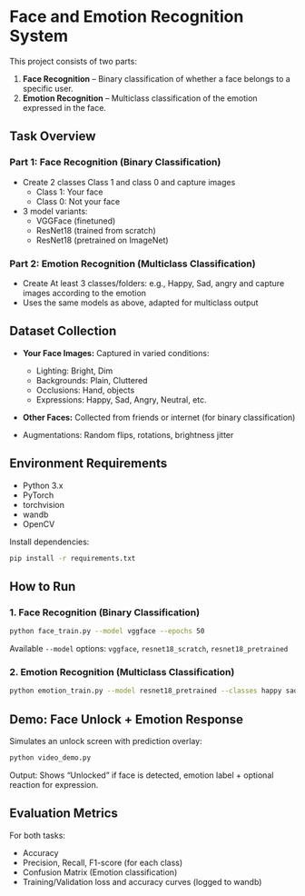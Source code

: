 # Face and Emotion Recognition System

This project consists of two parts:

1. **Face Recognition** – Binary classification of whether a face belongs to a specific user.
2. **Emotion Recognition** – Multiclass classification of the emotion expressed in the face.


## Task Overview

### Part 1: Face Recognition (Binary Classification)
- Create 2 classes Class 1 and class 0 and capture images
  - Class 1: Your face
  - Class 0: Not your face
- 3 model variants:
  - VGGFace (finetuned)
  - ResNet18 (trained from scratch)
  - ResNet18 (pretrained on ImageNet)

### Part 2: Emotion Recognition (Multiclass Classification)
- Create At least 3 classes/folders: e.g., Happy, Sad, angry and capture images according to the emotion
- Uses the same models as above, adapted for multiclass output

## Dataset Collection

- **Your Face Images:** Captured in varied conditions:
  - Lighting: Bright, Dim
  - Backgrounds: Plain, Cluttered
  - Occlusions: Hand, objects
  - Expressions: Happy, Sad, Angry, Neutral, etc.

- **Other Faces:** Collected from friends or internet (for binary classification)

- Augmentations: Random flips, rotations, brightness jitter


## Environment Requirements

- Python 3.x
- PyTorch
- torchvision
- wandb
- OpenCV

Install dependencies:
```bash
pip install -r requirements.txt
```

## How to Run

### 1. Face Recognition (Binary Classification)

```bash
python face_train.py --model vggface --epochs 50
```

Available `--model` options: `vggface`, `resnet18_scratch`, `resnet18_pretrained`

### 2. Emotion Recognition (Multiclass Classification)

```bash
python emotion_train.py --model resnet18_pretrained --classes happy sad angry
```


## Demo: Face Unlock + Emotion Response

Simulates an unlock screen with prediction overlay:

```bash
python video_demo.py
```

Output: Shows “Unlocked” if face is detected, emotion label + optional reaction for expression.


## Evaluation Metrics

For both tasks:
- Accuracy
- Precision, Recall, F1-score (for each class)
- Confusion Matrix (Emotion classification)
- Training/Validation loss and accuracy curves (logged to wandb)

